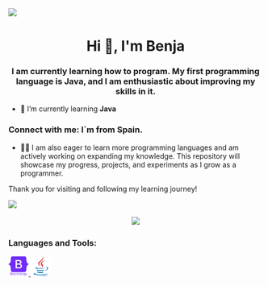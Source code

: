 <div>
  <img style="100%" src="https://capsule-render.vercel.app/api?type=waving&height=100&section=header&reversal=false&fontSize=70&fontColor=FFFFFF&fontAlign=50&fontAlignY=50&stroke=-&descSize=20&descAlign=50&descAlignY=50&theme=cobalt"  />
</div>
<h1 align="center">Hi 👋, I'm Benja</h1>
<h3 align="center">I am currently learning how to program. My first programming language is Java, and I am enthusiastic about improving my skills in it.</h3>

- 🌱 I’m currently learning **Java**

<h3 align="left">Connect with me: I`m from Spain.</h3>

- 👨‍💻 I am also eager to learn more programming languages and am actively working on expanding my knowledge. This repository will showcase my progress, projects, and experiments as I grow as a programmer.

Thank you for visiting and following my learning journey! 
<br clear="both">

<div>
  <img style="100%" src="https://capsule-render.vercel.app/api?type=speech&height=100&section=header&reversal=true&text=Thank%20you%20for%20visiting%20and%20following%20my%20learning%20journey!&fontSize=24&fontColor=000000&fontAlign=50&fontAlignY=50&stroke=-&strokeWidth=0&descSize=20&descAlign=50&descAlignY=50&theme=gruvbox_light"  />
</div>


<p align="left"></p>

<div align="center">
  <img src="https://visitor-badge.laobi.icu/badge?page_id=devbenhr.devbenhr&"  />
</div>


<h3 align="left">Languages and Tools:</h3>
<p align="left"> <a href="https://getbootstrap.com" target="_blank" rel="noreferrer"> <img src="https://raw.githubusercontent.com/devicons/devicon/master/icons/bootstrap/bootstrap-plain-wordmark.svg" alt="bootstrap" width="40" height="40"/> </a> <a href="https://www.java.com" target="_blank" rel="noreferrer"> <img src="https://raw.githubusercontent.com/devicons/devicon/master/icons/java/java-original.svg" alt="java" width="40" height="40"/> </a> </p>
